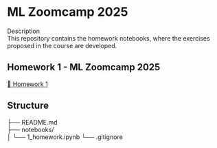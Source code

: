 # ML Zoomcamp 2025

Description  
This repository contains the homework notebooks, where the exercises proposed in the course are developed.

## Homework 1 - ML Zoomcamp 2025

[📓 Homework 1](notebooks/1_homework.ipynb)

## Structure
├── README.md  
├── notebooks/  
│   └── 1_homework.ipynb 
└── .gitignore
